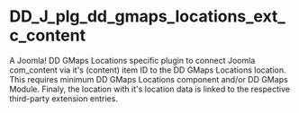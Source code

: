 # DD_J_plg_dd_gmaps_locations_ext_c_content
A Joomla! DD GMaps Locations specific plugin to connect Joomla com_content via it's (content) item ID to the DD GMaps Locations location. This requires minimum DD GMaps Locations component and/or DD GMaps Module. Finaly, the location with it's location data is linked to the respective third-party extension entries. 
